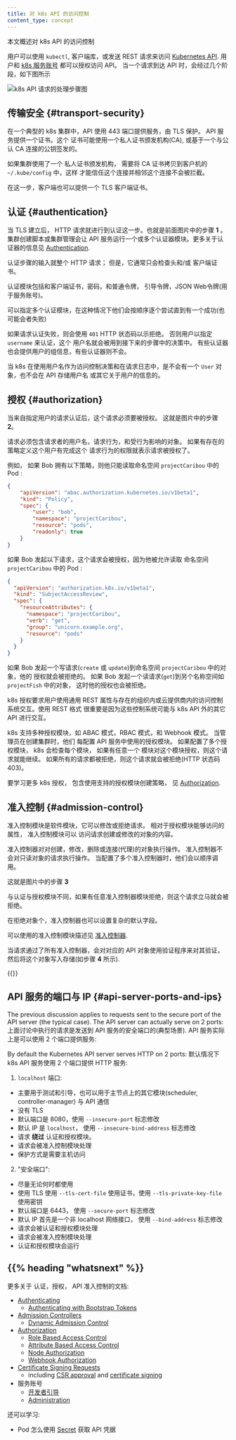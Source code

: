 ```yaml
---
title: 对 k8s API 的访问控制
content_type: concept
---
```

<!--
---
reviewers:
- erictune
- lavalamp
title: Controlling Access to the Kubernetes API
content_type: concept
---
 -->
<!-- overview -->
<!--
This page provides an overview of controlling access to the Kubernetes API.
 -->
本文概述对 k8s API 的访问控制
<!-- body -->
<!--
Users access the [Kubernetes API](/docs/concepts/overview/kubernetes-api/) using `kubectl`,
client libraries, or by making REST requests.  Both human users and
[Kubernetes service accounts](/docs/tasks/configure-pod-container/configure-service-account/) can be
authorized for API access.
When a request reaches the API, it goes through several stages, illustrated in the
following diagram:
 -->
用户可以使用 `kubectl`, 客户端库，或发送 REST 请求来访问
[Kubernetes API](/k8sDocs/docs/concepts/overview/kubernetes-api/). 用户和
[k8s 服务账号](/k8sDocs/docs/tasks/configure-pod-container/configure-service-account/)
都可以授权访问 API。 当一个请求到达 API 时，会经过几个阶段，如下图所示

![k8s API 请求的处理步骤图](/k8sDocs/images/docs/admin/access-control-overview.svg)

<!--
## Transport security

In a typical Kubernetes cluster, the API serves on port 443, protected by TLS.
The API server presents a certificate. This certificate may be signed using
a private certificate authority (CA), or based on a public key infrastructure linked
to a generally recognized CA.

If your cluster uses a private certificate authority, you need a copy of that CA
certifcate configured into your `~/.kube/config` on the client, so that you can
trust the connection and be confident it was not intercepted.

Your client can present a TLS client certificate at this stage.
 -->

## 传输安全 {#transport-security}

在一个典型的 k8s 集群中，API 使用 443 端口提供服务，由 TLS 保护。 API 服务提供一个证书。这个
证书可能使用一个私人证书颁发机构(CA), 或基于一个与公认 CA 连接的公钥签发的。

如果集群使用了一个 私人证书颁发机构， 需要将 CA 证书拷贝到客户机的  `~/.kube/config` 中，这样
才能信任这个连接并相邻这个连接不会被拦截。

在这一步，客户端也可以提供一个 TLS 客户端证书。

<!--
## Authentication

Once TLS is established, the HTTP request moves to the Authentication step.
This is shown as step **1** in the diagram.
The cluster creation script or cluster admin configures the API server to run
one or more Authenticator modules.
Authenticators are described in more detail in
[Authentication](/docs/reference/access-authn-authz/authentication/).

The input to the authentication step is the entire HTTP request; however, it typically
just examines the headers and/or client certificate.

Authentication modules include client certificates, password, and plain tokens,
bootstrap tokens, and JSON Web Tokens (used for service accounts).

Multiple authentication modules can be specified, in which case each one is tried in sequence,
until one of them succeeds.

If the request cannot be authenticated, it is rejected with HTTP status code 401.
Otherwise, the user is authenticated as a specific `username`, and the user name
is available to subsequent steps to use in their decisions.  Some authenticators
also provide the group memberships of the user, while other authenticators
do not.

While Kubernetes uses usernames for access control decisions and in request logging,
it does not have a `User` object nor does it store usernames or other information about
users in its API.
 -->

## 认证 {#authentication}

当 TLS 建立后， HTTP 请求就进行到认证这一步。也就是前面图片中的步骤 **1** 。
集群创建脚本或集群管理会让 API 服务运行一个或多个认证器模块。更多关于认证器的信息见
[Authentication](https://kubernetes.io/docs/reference/access-authn-authz/authentication/).

认证步骤的输入就整个 HTTP 请求； 但是，它通常只会检查头和/或 客户端证书。

认证模块包括和客户端证书，密码，和普通令牌， 引导令牌，JSON Web令牌(用于服务账号)。

可以指定多个认证模块，在这种情况下他们会按顺序逐个尝试直到有一个成功(也可能会者失败)

如果请求认证失败，则会使用 `401` HTTP 状态码以示拒绝。 否则用户以指定 `username` 来认证，这个
用户名就会被用到接下来的步骤中的决策中。 有些认证器也会提供用户的组信息，有些认证器则不会。

当 k8s 在使用用户名作为访问控制决策和在请求日志中，是不会有一个 `User` 对象，也不会在 API 存储用户名
或其它关于用户的信息的。

<!--
## Authorization

After the request is authenticated as coming from a specific user, the request must be authorized. This is shown as step **2** in the diagram.

A request must include the username of the requester, the requested action, and the object affected by the action. The request is authorized if an existing policy declares that the user has permissions to complete the requested action.

For example, if Bob has the policy below, then he can read pods only in the namespace `projectCaribou`:

```json
{
    "apiVersion": "abac.authorization.kubernetes.io/v1beta1",
    "kind": "Policy",
    "spec": {
        "user": "bob",
        "namespace": "projectCaribou",
        "resource": "pods",
        "readonly": true
    }
}
```
If Bob makes the following request, the request is authorized because he is allowed to read objects in the `projectCaribou` namespace:

```json
{
  "apiVersion": "authorization.k8s.io/v1beta1",
  "kind": "SubjectAccessReview",
  "spec": {
    "resourceAttributes": {
      "namespace": "projectCaribou",
      "verb": "get",
      "group": "unicorn.example.org",
      "resource": "pods"
    }
  }
}
```
If Bob makes a request to write (`create` or `update`) to the objects in the `projectCaribou` namespace, his authorization is denied. If Bob makes a request to read (`get`) objects in a different namespace such as `projectFish`, then his authorization is denied.

Kubernetes authorization requires that you use common REST attributes to interact with existing organization-wide or cloud-provider-wide access control systems. It is important to use REST formatting because these control systems might interact with other APIs besides the Kubernetes API.

Kubernetes supports multiple authorization modules, such as ABAC mode, RBAC Mode, and Webhook mode. When an administrator creates a cluster, they configure the authorization modules that should be used in the API server. If more than one authorization modules are configured, Kubernetes checks each module, and if any module authorizes the request, then the request can proceed. If all of the modules deny the request, then the request is denied (HTTP status code 403).

To learn more about Kubernetes authorization, including details about creating policies using the supported authorization modules, see [Authorization](/docs/reference/access-authn-authz/authorization/).
 -->


## 授权 {#authorization}

当来自指定用户的请求认证后，这个请求必须要被授权。 这就是图片中的步骤 **2**。

请求必须包含请求者的用户名，请求行为，和受行为影响的对象。 如果有存在的策略定义这个用户有完成这个
请求行为的权限就表示请求被授权了。

例如， 如果 Bob 拥有以下策略，则他只能读取命名空间 `projectCaribou` 中的 Pod :


```json
{
    "apiVersion": "abac.authorization.kubernetes.io/v1beta1",
    "kind": "Policy",
    "spec": {
        "user": "bob",
        "namespace": "projectCaribou",
        "resource": "pods",
        "readonly": true
    }
}
```
如果 Bob 发起以下请求，这个请求会被授权，因为他被允许读取 命名空间 `projectCaribou` 中的 Pod :

```json
{
  "apiVersion": "authorization.k8s.io/v1beta1",
  "kind": "SubjectAccessReview",
  "spec": {
    "resourceAttributes": {
      "namespace": "projectCaribou",
      "verb": "get",
      "group": "unicorn.example.org",
      "resource": "pods"
    }
  }
}
```

如果 Bob 发起一个写请求(`create` 或 `update`)到命名空间 `projectCaribou` 中的对象，他的
授权就会被拒绝的。 如果 Bob 发起一个读请求(`get`)到另个名称空间如 `projectFish` 中的对象，
这时他的授权也会被拒绝。

k8s 授权要求用户使用通用 REST 属性与存在的组织内或云提供商内的访问控制系统交互。使用 REST 格式
很重要是因为这些控制系统可能与 k8s API 外的其它 API 进行交互。

k8s 支持多种授权模块，如 ABAC 模式，RBAC 模式，和 Webhook 模式。 当管理员在创建集群时，他们
每配置 API 服务中使用的授权模块。 如果配置了多个授权模块， k8s 会检查每个模块， 如果有任意一个
模块对这个模块授权，则这个请求就能继续。 如果所有的请求都被拒绝，则这个请求就会被拒绝(HTTP 状态码 403)。

要学习更多 k8s 授权， 包含使用支持的授权模块创建策略， 见
[Authorization](https://kubernetes.io/docs/reference/access-authn-authz/authorization/).

<!--
## Admission control

Admission Control modules are software modules that can modify or reject requests.
In addition to the attributes available to Authorization modules, Admission
Control modules can access the contents of the object that is being created or modified.

Admission controllers act on requests that create, modify, delete, or connect to (proxy) an object.
Admission controllers do not act on requests that merely read objects.
When multiple admission controllers are configured, they are called in order.

This is shown as step **3** in the diagram.

Unlike Authentication and Authorization modules, if any admission controller module
rejects, then the request is immediately rejected.

In addition to rejecting objects, admission controllers can also set complex defaults for
fields.

The available Admission Control modules are described in [Admission Controllers](/docs/reference/access-authn-authz/admission-controllers/).

Once a request passes all admission controllers, it is validated using the validation routines
for the corresponding API object, and then written to the object store (shown as step **4**).
 -->

## 准入控制 {#admission-control}

准入控制模块是软件模块，它可以修改或拒绝请求。 相对于授权模块能够访问的属性， 准入控制模块可以
访问请求创建或修改的对象的内容。

准入控制器对对创建，修改，删除或连接(代理)的对象执行操作。 准入控制器不会对只读对象的请求执行操作。
当配置了多个准入控制器时，他们会以顺序调用。

这就是图片中的步骤 **3**

与认证与授权模块不同，如果有任意准入控制器模块拒绝，则这个请求立马就会被拒绝。

在拒绝对象个，准入控制器也可以设置复杂的默认字段。

可以使用的准入控制模块描述见
[准入控制器](https://kubernetes.io/docs/reference/access-authn-authz/admission-controllers/).

当请求通过了所有准入控制器，会对对应的 API 对象使用验证程序来对其验证，然后将这个对象写入存储(如步骤 **4** 所示).

{{<todo-optimize>}}

<!--
## API server ports and IPs

The previous discussion applies to requests sent to the secure port of the API server
(the typical case).  The API server can actually serve on 2 ports:

By default the Kubernetes API server serves HTTP on 2 ports:

  1. `localhost` port:

      - is intended for testing and bootstrap, and for other components of the master node
        (scheduler, controller-manager) to talk to the API
      - no TLS
      - default is port 8080, change with `--insecure-port` flag.
      - default IP is localhost, change with `--insecure-bind-address` flag.
      - request **bypasses** authentication and authorization modules.
      - request handled by admission control module(s).
      - protected by need to have host access

  2. “Secure port”:

      - use whenever possible
      - uses TLS.  Set cert with `--tls-cert-file` and key with `--tls-private-key-file` flag.
      - default is port 6443, change with `--secure-port` flag.
      - default IP is first non-localhost network interface, change with `--bind-address` flag.
      - request handled by authentication and authorization modules.
      - request handled by admission control module(s).
      - authentication and authorization modules run.
 -->

## API 服务的端口与 IP {#api-server-ports-and-ips}

The previous discussion applies to requests sent to the secure port of the API server
(the typical case).  The API server can actually serve on 2 ports:
上面讨论中执行的请求是发送到 API 服务的安全端口的(典型场景). API 服务实际上是可以使用 2 个端口提供服务:

By default the Kubernetes API server serves HTTP on 2 ports:
默认情况下 k8s API 服务使用 2 个端口提供 HTTP 服务:

1. `localhost` 端口:
  - 主要用于测试和引导，也可以用于主节点上的其它模块(scheduler, controller-manager) 与 API 通信
  - 没有 TLS
  - 默认端口是 8080，使用 `--insecure-port` 标志修改
  - 默认 IP 是 `localhost`， 使用 `--insecure-bind-address` 标志修改
  - 请求 **绕过** 认证和授权模块。
  - 请求会被准入控制模块处理
  - 保护方式是需要主机访问

2. "安全端口":
  - 尽量无论何时都使用
  - 使用 TLS 使用 `--tls-cert-file` 使用证书，使用 `--tls-private-key-file` 使用密钥
  - 默认端口是 6443， 使用 `--secure-port` 标志修改
  - 默认 IP 首先是一个非 localhost 网络接口， 使用 `--bind-address` 标志修改
  - 请求会被认证和授权模块处理
  - 请求会被准入控制模块处理
  - 认证和授权模块会运行


## {{% heading "whatsnext" %}}

<!--

Read more documentation on authentication, authorization and API access control:

- [Authenticating](/docs/reference/access-authn-authz/authentication/)
   - [Authenticating with Bootstrap Tokens](/docs/reference/access-authn-authz/bootstrap-tokens/)
- [Admission Controllers](/docs/reference/access-authn-authz/admission-controllers/)
   - [Dynamic Admission Control](/docs/reference/access-authn-authz/extensible-admission-controllers/)
- [Authorization](/docs/reference/access-authn-authz/authorization/)
   - [Role Based Access Control](/docs/reference/access-authn-authz/rbac/)
   - [Attribute Based Access Control](/docs/reference/access-authn-authz/abac/)
   - [Node Authorization](/docs/reference/access-authn-authz/node/)
   - [Webhook Authorization](/docs/reference/access-authn-authz/webhook/)
- [Certificate Signing Requests](/docs/reference/access-authn-authz/certificate-signing-requests/)
   - including [CSR approval](/docs/reference/access-authn-authz/certificate-signing-requests/#approval-rejection)
     and [certificate signing](/docs/reference/access-authn-authz/certificate-signing-requests/#signing)
- Service accounts
  - [Developer guide](/docs/tasks/configure-pod-container/configure-service-account/)
  - [Administration](/docs/reference/access-authn-authz/service-accounts-admin/)

You can learn about:
- how Pods can use
  [Secrets](/docs/concepts/configuration/secret/#service-accounts-automatically-create-and-attach-secrets-with-api-credentials)
  to obtain API credentials.
 -->

更多关于 认证，授权， API 准入控制的文档:

- [Authenticating](https://kubernetes.io/docs/reference/access-authn-authz/authentication/)
   - [Authenticating with Bootstrap Tokens](https://kubernetes.io/docs/reference/access-authn-authz/bootstrap-tokens/)
- [Admission Controllers](https://kubernetes.io/docs/reference/access-authn-authz/admission-controllers/)
   - [Dynamic Admission Control](https://kubernetes.io/docs/reference/access-authn-authz/extensible-admission-controllers/)
- [Authorization](https://kubernetes.io/docs/reference/access-authn-authz/authorization/)
   - [Role Based Access Control](https://kubernetes.io/docs/reference/access-authn-authz/rbac/)
   - [Attribute Based Access Control](https://kubernetes.io/docs/reference/access-authn-authz/abac/)
   - [Node Authorization](https://kubernetes.io/docs/reference/access-authn-authz/node/)
   - [Webhook Authorization](https://kubernetes.io/docs/reference/access-authn-authz/webhook/)
- [Certificate Signing Requests](https://kubernetes.io/docs/reference/access-authn-authz/certificate-signing-requests/)
   - including [CSR approval](https://kubernetes.io/docs/reference/access-authn-authz/certificate-signing-requests/#approval-rejection)
     and [certificate signing](https://kubernetes.io/docs/reference/access-authn-authz/certificate-signing-requests/#signing)
- 服务账号
  - [开发者引导](/k8sDocs/docs/tasks/configure-pod-container/configure-service-account/)
  - [Administration](https://kubernetes.io/docs/reference/access-authn-authz/service-accounts-admin/)

还可以学习:
- Pod 怎么使用
  [Secret](/k8sDocs/docs/concepts/configuration/secret/#service-accounts-automatically-create-and-attach-secrets-with-api-credentials)
  获取 API 凭据
